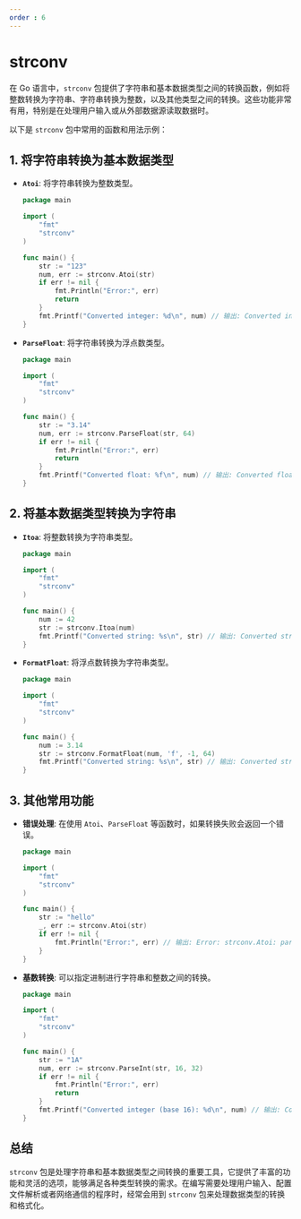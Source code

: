 ```yaml
---
order : 6
---
```


# strconv

在 Go 语言中，`strconv` 包提供了字符串和基本数据类型之间的转换函数，例如将整数转换为字符串、字符串转换为整数，以及其他类型之间的转换。这些功能非常有用，特别是在处理用户输入或从外部数据源读取数据时。

以下是 `strconv` 包中常用的函数和用法示例：

## 1. 将字符串转换为基本数据类型

- **`Atoi`**: 将字符串转换为整数类型。
  
  ```go
  package main

  import (
      "fmt"
      "strconv"
  )

  func main() {
      str := "123"
      num, err := strconv.Atoi(str)
      if err != nil {
          fmt.Println("Error:", err)
          return
      }
      fmt.Printf("Converted integer: %d\n", num) // 输出: Converted integer: 123
  }
  ```

- **`ParseFloat`**: 将字符串转换为浮点数类型。

  ```go
  package main

  import (
      "fmt"
      "strconv"
  )

  func main() {
      str := "3.14"
      num, err := strconv.ParseFloat(str, 64)
      if err != nil {
          fmt.Println("Error:", err)
          return
      }
      fmt.Printf("Converted float: %f\n", num) // 输出: Converted float: 3.140000
  }
  ```

## 2. 将基本数据类型转换为字符串

- **`Itoa`**: 将整数转换为字符串类型。

  ```go
  package main

  import (
      "fmt"
      "strconv"
  )

  func main() {
      num := 42
      str := strconv.Itoa(num)
      fmt.Printf("Converted string: %s\n", str) // 输出: Converted string: 42
  }
  ```

- **`FormatFloat`**: 将浮点数转换为字符串类型。

  ```go
  package main

  import (
      "fmt"
      "strconv"
  )

  func main() {
      num := 3.14
      str := strconv.FormatFloat(num, 'f', -1, 64)
      fmt.Printf("Converted string: %s\n", str) // 输出: Converted string: 3.14
  }
  ```

## 3. 其他常用功能

- **错误处理**: 在使用 `Atoi`、`ParseFloat` 等函数时，如果转换失败会返回一个错误。
  
  ```go
  package main

  import (
      "fmt"
      "strconv"
  )

  func main() {
      str := "hello"
      _, err := strconv.Atoi(str)
      if err != nil {
          fmt.Println("Error:", err) // 输出: Error: strconv.Atoi: parsing "hello": invalid syntax
      }
  }
  ```

- **基数转换**: 可以指定进制进行字符串和整数之间的转换。

  ```go
  package main

  import (
      "fmt"
      "strconv"
  )

  func main() {
      str := "1A"
      num, err := strconv.ParseInt(str, 16, 32)
      if err != nil {
          fmt.Println("Error:", err)
          return
      }
      fmt.Printf("Converted integer (base 16): %d\n", num) // 输出: Converted integer (base 16): 26
  }
  ```

## 总结

`strconv` 包是处理字符串和基本数据类型之间转换的重要工具，它提供了丰富的功能和灵活的选项，能够满足各种类型转换的需求。在编写需要处理用户输入、配置文件解析或者网络通信的程序时，经常会用到 `strconv` 包来处理数据类型的转换和格式化。